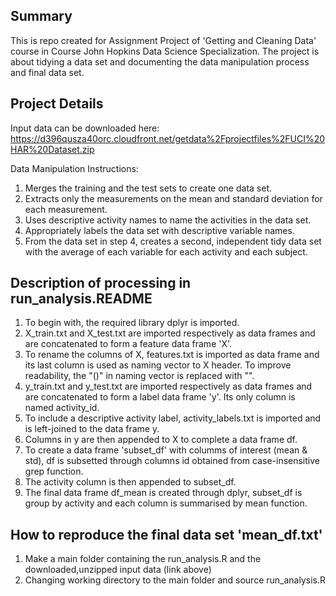## Summary

This is repo created for Assignment Project of 'Getting and Cleaning Data' course in Course John Hopkins Data Science Specialization.
The project is about tidying a data set and documenting the data manipulation process and final data set.


## Project Details

Input data can be downloaded here:
https://d396qusza40orc.cloudfront.net/getdata%2Fprojectfiles%2FUCI%20HAR%20Dataset.zip

Data Manipulation Instructions:

1. Merges the training and the test sets to create one data set.
2. Extracts only the measurements on the mean and standard deviation for each measurement.
3. Uses descriptive activity names to name the activities in the data set.
4. Appropriately labels the data set with descriptive variable names.
5. From the data set in step 4, creates a second, independent tidy data set with the average of each variable for each activity and each subject.


## Description of processing in run_analysis.README

1. To begin with, the required library dplyr is imported.
2. X_train.txt and X_test.txt are imported respectively as data frames and are concatenated to form a feature data frame 'X'.
3. To rename the columns of X, features.txt is imported as data frame and its last column is used as naming vector to X header. To improve readability, the "()" in naming vector is replaced with "".
4. y_train.txt and y_test.txt are imported respectively as data frames and are concatenated to form a label data frame 'y'. Its only column is named activity_id.
5. To include a descriptive activity label, activity_labels.txt is imported and is left-joined to the data frame y.
6. Columns in y are then appended to X to complete a data frame df.
7. To create a data frame 'subset_df' with columms of interest (mean & std), df is subsetted through columns id obtained from case-insensitive grep function.
8. The activity column is then appended to subset_df.
9. The final data frame df_mean is created through dplyr, subset_df is group by activity and each column is summarised by mean function.


## How to reproduce the final data set 'mean_df.txt'
1. Make a main folder containing the run_analysis.R and the downloaded,unzipped input data (link above)
2. Changing working directory to the main folder and source run_analysis.R
